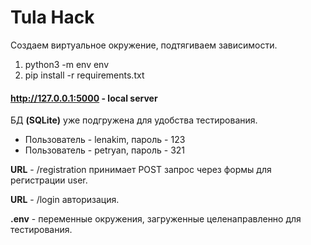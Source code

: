 # Tula Hack

Создаем виртуальное окружение, подтягиваем
зависимости.

1. python3 -m env env
2. pip install -r requirements.txt

#### http://127.0.0.1:5000 - local server

БД __(SQLite)__ уже подгружена для удобства тестирования. 
- Пользователь - lenakim, пароль - 123
- Пользователь - petryan, пароль - 321

__URL__ - /registration принимает POST запрос через
формы для регистрации user.

__URL__ - /login авторизация.

__.env__ - переменные окружения, загруженные 
целенаправленно для тестирования.